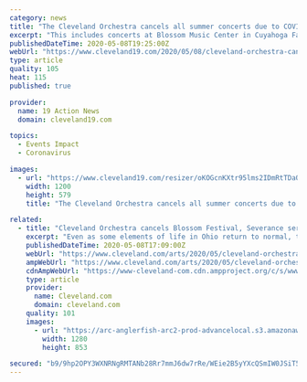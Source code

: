 ```yaml
---
category: news
title: "The Cleveland Orchestra cancels all summer concerts due to COVID-19"
excerpt: "This includes concerts at Blossom Music Center in Cuyahoga Falls and the fee “Star-Spangled Spectacular\" concert in downtown Cleveland."
publishedDateTime: 2020-05-08T19:25:00Z
webUrl: "https://www.cleveland19.com/2020/05/08/cleveland-orchestra-cancels-all-summer-concerts-due-covid-/"
type: article
quality: 105
heat: 115
published: true

provider:
  name: 19 Action News
  domain: cleveland19.com

topics:
  - Events Impact
  - Coronavirus

images:
  - url: "https://www.cleveland19.com/resizer/oKOGcnKXtr95lms2IDmRtTDaQrw=/1200x0/arc-anglerfish-arc2-prod-raycom.s3.amazonaws.com/public/HLRHZWMQPNAT3JEM5WXVVXFRKQ.PNG"
    width: 1200
    height: 579
    title: "The Cleveland Orchestra cancels all summer concerts due to COVID-19"

related:
  - title: "Cleveland Orchestra cancels Blossom Festival, Severance series, and ‘Star-Spangled Spectacular’ over coronavirus fears"
    excerpt: "Even as some elements of life in Ohio return to normal, the Cleveland Orchestra Friday said it remains unsafe this summer for musicians to gather on stage and patrons to congregate at either Blossom Music Center or Severance Hall."
    publishedDateTime: 2020-05-08T17:09:00Z
    webUrl: "https://www.cleveland.com/arts/2020/05/cleveland-orchestra-cancels-blossom-festival-severance-series-and-star-spangled-spectacular-over-coronavirus-fears.html"
    ampWebUrl: "https://www.cleveland.com/arts/2020/05/cleveland-orchestra-cancels-blossom-festival-severance-series-and-star-spangled-spectacular-over-coronavirus-fears.html?outputType=amp"
    cdnAmpWebUrl: "https://www-cleveland-com.cdn.ampproject.org/c/s/www.cleveland.com/arts/2020/05/cleveland-orchestra-cancels-blossom-festival-severance-series-and-star-spangled-spectacular-over-coronavirus-fears.html?outputType=amp"
    type: article
    provider:
      name: Cleveland.com
      domain: cleveland.com
    quality: 101
    images:
      - url: "https://arc-anglerfish-arc2-prod-advancelocal.s3.amazonaws.com/public/XKFERLM7DJBAVEL7LL4IVLBPIA.jpg"
        width: 1280
        height: 853

secured: "b9/9hp2OPY3WXNRNgRMTANb28Rr7mmJ6dw7rRe/WEie2B5yYXcQSmIW0JSiT5vw+C9kfnG4v9B002OS8/WBsb0U1426y9dOraQBgVfocDFCmqi892UA2EFaKorSd91EUYev8cQVvh9E3TbXRypp39cR3jq3iRoytzkN3hoOzYOxDkWSR6oKsUxwhNky8UCD5/AtmZr4xWQLtpXp/mUYlnnOkI3uy25f+AK7zoljRRXDoQ4SUF7TrXEig4BPQfTBgLZjiW+N8+yWLW5fsXvWWlykVN+qfUM0d9Tk1W6bur1l1J8aNWjAiKkJOpG5rvP7u;lDYY9isQ5+4AZ6HPszPqhg=="
---
```



